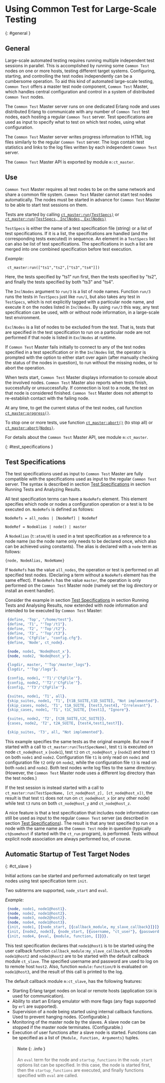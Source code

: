 <!--
%CopyrightBegin%

Copyright Ericsson AB 2023. All Rights Reserved.

Licensed under the Apache License, Version 2.0 (the "License");
you may not use this file except in compliance with the License.
You may obtain a copy of the License at

    http://www.apache.org/licenses/LICENSE-2.0

Unless required by applicable law or agreed to in writing, software
distributed under the License is distributed on an "AS IS" BASIS,
WITHOUT WARRANTIES OR CONDITIONS OF ANY KIND, either express or implied.
See the License for the specific language governing permissions and
limitations under the License.

%CopyrightEnd%
-->
# Using Common Test for Large-Scale Testing

[](){: #general }

## General

Large-scale automated testing requires running multiple independent test
sessions in parallel. This is accomplished by running some `Common Test` nodes
on one or more hosts, testing different target systems. Configuring, starting,
and controlling the test nodes independently can be a cumbersome operation. To
aid this kind of automated large-scale testing, `Common Test` offers a master
test node component, `Common Test` Master, which handles central configuration
and control in a system of distributed `Common Test` nodes.

The `Common Test` Master server runs on one dedicated Erlang node and uses
distributed Erlang to communicate with any number of `Common Test` test nodes,
each hosting a regular `Common Test` server. Test specifications are used as
input to specify what to test on which test nodes, using what configuration.

The `Common Test` Master server writes progress information to HTML log files
similarly to the regular `Common Test` server. The logs contain test statistics
and links to the log files written by each independent `Common Test` server.

The `Common Test` Master API is exported by module `m:ct_master`.

## Use

`Common Test` Master requires all test nodes to be on the same network and share
a common file system. `Common Test` Master cannot start test nodes
automatically. The nodes must be started in advance for `Common Test` Master to
be able to start test sessions on them.

Tests are started by calling [`ct_master:run(TestSpecs)`](`ct_master:run/1`) or
[`ct_master:run(TestSpecs, InclNodes, ExclNodes)`](`ct_master:run/3`)

`TestSpecs` is either the name of a test specification file (string) or a list
of test specifications. If it is a list, the specifications are handled (and the
corresponding tests executed) in sequence. An element in a `TestSpecs` list can
also be list of test specifications. The specifications in such a list are
merged into one combined specification before test execution.

_Example:_

```text
 ct_master:run(["ts1","ts2",["ts3","ts4"]])
```

Here, the tests specified by "ts1" run first, then the tests specified by "ts2",
and finally the tests specified by both "ts3" and "ts4".

The `InclNodes` argument to `run/3` is a list of node names. Function `run/3`
runs the tests in `TestSpecs` just like `run/1`, but also takes any test in
`TestSpecs`, which is not explicitly tagged with a particular node name, and
execute it on the nodes listed in `InclNodes`. By using `run/3` this way, any
test specification can be used, with or without node information, in a
large-scale test environment.

`ExclNodes` is a list of nodes to be excluded from the test. That is, tests that
are specified in the test specification to run on a particular node are not
performed if that node is listed in `ExclNodes` at runtime.

If `Common Test` Master fails initially to connect to any of the test nodes
specified in a test specification or in the `InclNodes` list, the operator is
prompted with the option to either start over again (after manually checking the
status of the nodes in question), to run without the missing nodes, or to abort
the operation.

When tests start, `Common Test` Master displays information to console about the
involved nodes. `Common Test` Master also reports when tests finish,
successfully or unsuccessfully. If connection is lost to a node, the test on
that node is considered finished. `Common Test` Master does not attempt to
re-establish contact with the failing node.

At any time, to get the current status of the test nodes, call function
[`ct_master:progress()`](`ct_master:progress/0`).

To stop one or more tests, use function
[`ct_master:abort()`](`ct_master:abort/0`) (to stop all) or
[`ct_master:abort(Nodes)`](`ct_master:abort/1`).

For details about the `Common Test` Master API, see module `m:ct_master`.

[](){: #test_specifications }

## Test Specifications

The test specifications used as input to `Common Test` Master are fully
compatible with the specifications used as input to the regular `Common Test`
server. The syntax is described in section
[Test Specifications](run_test_chapter.md#test_specifications) in section
Running Tests and Analyzing Results.

All test specification terms can have a `NodeRefs` element. This element
specifies which node or nodes a configuration operation or a test is to be
executed on. `NodeRefs` is defined as follows:

`NodeRefs = all_nodes | [NodeRef] | NodeRef`

`NodeRef = NodeAlias | node() | master`

A `NodeAlias` (`t:atom/0`) is used in a test specification as a reference to a
node name (so the node name only needs to be declared once, which also can be
achieved using constants). The alias is declared with a `node` term as follows:

`{node, NodeAlias, NodeName}`

If `NodeRefs` has the value `all_nodes`, the operation or test is performed on
all specified test nodes. (Declaring a term without a `NodeRefs` element has the
same effect). If `NodeRefs` has the value `master`, the operation is only
performed on the `Common Test` Master node (namely set the log directory or
install an event handler).

Consider the example in section
[Test Specifications](run_test_chapter.md#test_specifications) in section
Running Tests and Analysing Results, now extended with node information and
intended to be executed by `Common Test` Master:

```erlang
 {define, 'Top', "/home/test"}.
 {define, 'T1', "'Top'/t1"}.
 {define, 'T2', "'Top'/t2"}.
 {define, 'T3', "'Top'/t3"}.
 {define, 'CfgFile', "config.cfg"}.
 {define, 'Node', ct_node}.

 {node, node1, 'Node@host_x'}.
 {node, node2, 'Node@host_y'}.

 {logdir, master, "'Top'/master_logs"}.
 {logdir, "'Top'/logs"}.

 {config, node1, "'T1'/'CfgFile'"}.
 {config, node2, "'T2'/'CfgFile'"}.
 {config, "'T3'/'CfgFile'"}.

 {suites, node1, 'T1', all}.
 {skip_suites, node1, 'T1', [t1B_SUITE,t1D_SUITE], "Not implemented"}.
 {skip_cases, node1, 'T1', t1A_SUITE, [test3,test4], "Irrelevant"}.
 {skip_cases, node1, 'T1', t1C_SUITE, [test1], "Ignore"}.

 {suites, node2, 'T2', [t2B_SUITE,t2C_SUITE]}.
 {cases, node2, 'T2', t2A_SUITE, [test4,test1,test7]}.

 {skip_suites, 'T3', all, "Not implemented"}.
```

This example specifies the same tests as the original example. But now if
started with a call to `ct_master:run(TestSpecName)`, test `t1` is executed on
node `ct_node@host_x` (`node1`), test `t2` on `ct_node@host_y` (`node2`) and
test `t3` on both `node1` and `node2`. Configuration file `t1` is only read on
`node1` and configuration file `t2` only on `node2`, while the configuration
file `t3` is read on both `node1` and `node2`. Both test nodes write log files
to the same directory. (However, the `Common Test` Master node uses a different
log directory than the test nodes.)

If the test session is instead started with a call to
`ct_master:run(TestSpecName, [ct_node@host_z], [ct_node@host_x])`, the result is
that test `t1` does not run on `ct_node@host_x` (or any other node) while test
`t3` runs on both `ct_node@host_y` and `ct_node@host_z`.

A nice feature is that a test specification that includes node information can
still be used as input to the regular `Common Test` server (as described in
section [Test Specifications](run_test_chapter.md#test_specifications)). The
result is that any test specified to run on a node with the same name as the
`Common Test` node in question (typically `ct@somehost` if started with the
`ct_run` program), is performed. Tests without explicit node association are
always performed too, of course.

## Automatic Startup of Test Target Nodes

[](){: #ct_slave }

Initial actions can be started and performed automatically on test target nodes
using test specification term `init`.

Two subterms are supported, `node_start` and `eval`.

_Example:_

```erlang
 {node, node1, node1@host1}.
 {node, node2, node1@host2}.
 {node, node3, node2@host2}.
 {node, node4, node1@host3}.
 {init, node1, [{node_start, [{callback_module, my_slave_callback}]}]}.
 {init, [node2, node3], {node_start, [{username, "ct_user"}, {password, "ct_password"}]}}.
 {init, node4, {eval, {module, function, []}}}.
```

This test specification declares that `node1@host1` is to be started using the
user callback function `callback_module:my_slave_callback/0`, and nodes
`node1@host2` and `node2@host2` are to be started with the default callback
module `ct_slave`. The specified username and password are used to log on to
remote host `host2`. Also, function `module:function/0` is evaluated on
`node1@host3`, and the result of this call is printed to the log.

The default callback module `m:ct_slave`, has the following features:

- Starting Erlang target nodes on local or remote hosts (application `SSH` is
  used for communication).
- Ability to start an Erlang emulator with more flags (any flags supported by
  `erl` are supported).
- Supervision of a node being started using internal callback functions. Used to
  prevent hanging nodes. (Configurable.)
- Monitoring of the master node by the slaves. A slave node can be stopped if
  the master node terminates. (Configurable.)
- Execution of user functions after a slave node is started. Functions can be
  specified as a list of `{Module, Function, Arguments}` tuples.

> #### Note {: .info }
>
> An `eval` term for the node and `startup_functions` in the `node_start`
> options list can be specified. In this case, the node is started first, then
> the `startup_functions` are executed, and finally functions specified with
> `eval` are called.
